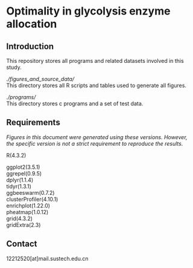 Optimality in glycolysis enzyme allocation
============
Introduction
------------

This repository stores all programs and related datasets involved in this study.


*./figures_and_source_data/*<br>
This directory stores all R scripts and tables used to generate all figures.

*./programs/*<br> 
This directory stores c programs and a set of test data. 

Requirements
------------
*Figures in this document were generated using these versions. However, the specific version is not a strict requirement to reproduce the results.*<br> 

R(4.3.2)

ggplot2(3.5.1)<br>
ggrepel(0.9.5)<br>
dplyr(1.1.4)<br>
tidyr(1.3.1)<br>
ggbeeswarm(0.7.2)<br>
clusterProfiler(4.10.1)<br>
enrichplot(1.22.0)<br>
pheatmap(1.0.12)<br>
grid(4.3.2)<br>
gridExtra(2.3)<br>


Contact
-------
12212520[at]mail.sustech.edu.cn
